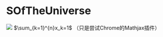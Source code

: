 # SOfTheUniverse
![](http://latex.codecogs.com/gif.latex?\\sigma=\sqrt{\frac{1}{n}{\sum_{k=1}^n(x_i-\bar{x})^2}})
$\sum_{k=1}^{n}x_k=1$
（只是尝试Chrome的Mathjax插件）
